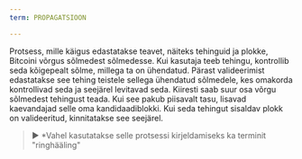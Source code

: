 ```yaml
---
term: PROPAGATSIOON

---
```

Protsess, mille käigus edastatakse teavet, näiteks tehinguid ja plokke, Bitcoini võrgus sõlmedest sõlmedesse. Kui kasutaja teeb tehingu, kontrollib seda kõigepealt sõlme, millega ta on ühendatud. Pärast valideerimist edastatakse see tehing teistele sellega ühendatud sõlmedele, kes omakorda kontrollivad seda ja seejärel levitavad seda. Kiiresti saab suur osa võrgu sõlmedest tehingust teada. Kui see pakub piisavalt tasu, lisavad kaevandajad selle oma kandidaadiblokki. Kui seda tehingut sisaldav plokk on valideeritud, kinnitatakse see seejärel.

> ► *Vahel kasutatakse selle protsessi kirjeldamiseks ka terminit "ringhääling"